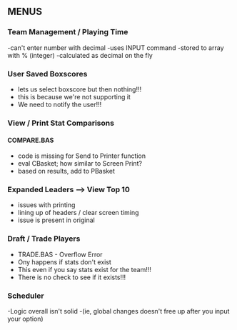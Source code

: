 
## MENUS ##

### Team Management / Playing Time ###
-can't enter number with decimal
	-uses INPUT command
	-stored to array with % (integer)
-calculated as decimal on the fly

### User Saved Boxscores ##
- lets us select boxscore but then nothing!!! 
- this is because we're not supporting it
- We need to notify the user!!!

###  View / Print Stat Comparisons ###

#### COMPARE.BAS ####
- code is missing for Send to Printer function
- eval CBasket; how similar to Screen Print?
- based on results, add to PBasket

### Expanded Leaders --> View Top 10 ###
- issues with printing
- lining up of headers / clear screen timing
- issue is present in original

### Draft / Trade Players ###
- TRADE.BAS - Overflow Error
- Ony happens if stats don't exist 
- This even if you say stats exist for the team!!!
- There is no check to see if it exists!!!

### Scheduler ###
-Logic overall isn't solid 
-(ie, global changes doesn't free up after you input your option)
